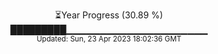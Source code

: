 <p align="center">
⏳Year Progress (30.89 %) <br>
█████████▁▁▁▁▁▁▁▁▁▁▁▁▁▁▁▁▁▁▁▁▁ <br>
<sub>Updated: Sun, 23 Apr 2023 18:02:36 GMT</sub>
</p>

